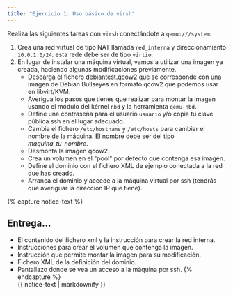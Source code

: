```yaml
---
title: "Ejercicio 1: Uso básico de virsh"
---
```


Realiza las siguientes tareas con `virsh` conectándote a `qemu:///system`:

1. Crea una red virtual de tipo NAT llamada `red_interna` y direccionamiento `10.0.1.0/24`. esta rede debe ser de tipo `virtio`.
2. En lugar de instalar una máquina virtual, vamos a utilizar una imagen ya creada, haciendo algunas modificaciones previamente.
    * Descarga el fichero [debiantest.qcow2](https://cloud.josedomingo.org/index.php/s/9Jw3gNpekCzcBNj) que se corresponde con una imagen de Debian Bullseyes en formato qcow2 que podemos usar en libvirt/KVM.
    * Averigua los pasos que tienes que realizar para montar la imagen usando el módulo del kérnel `nbd` y la herramienta `qemu-nbd`.
    * Define una contraseña para el usuario `usuario` y/o copia tu clave pública ssh en el lugar adecuado.
    * Cambia el fichero `/etc/hostname` y `/etc/hosts` para cambiar el nombre de la máquina. El nombre debe ser del tipo *maquina_tu_nombre*.
    * Desmonta la imagen qcow2.
    * Crea un volumen en el "pool" por defecto que contenga esa imagen.
    * Define el dominio con el fichero XML de ejemplo conectada a la red que has creado.
    * Arranca el dominio y accede a la máquina virtual por ssh (tendrás que averiguar la dirección IP que tiene).

{% capture notice-text %}
## Entrega...

* El contenido del fichero xml y la instrucción para crear la red interna.
* Instrucciones para crear el volumen que contenga la imagen.
* Instrucción que permite montar la imagen para su modificación.
* Fichero XML de la definición del dominio.
* Pantallazo donde se vea un acceso a la máquina por ssh.
{% endcapture %}<div class="notice--info">{{ notice-text | markdownify }}</div>



